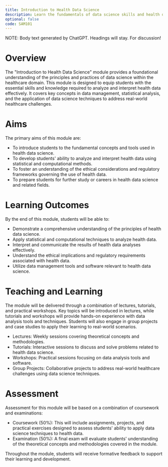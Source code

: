 ```yaml
---
title: Introduction to Health Data Science
description: Learn the fundamentals of data science skills and health data.
optional: false
code: SAM101
---
```


NOTE: Body text generated by ChatGPT. Headings will stay. For discussion!

# Overview

The "Introduction to Health Data Science" module provides a foundational understanding of the principles and practices of data science within the healthcare domain. This module is designed to equip students with the essential skills and knowledge required to analyze and interpret health data effectively. It covers key concepts in data management, statistical analysis, and the application of data science techniques to address real-world healthcare challenges.

# Aims

The primary aims of this module are:

- To introduce students to the fundamental concepts and tools used in health data science.
- To develop students' ability to analyze and interpret health data using statistical and computational methods.
- To foster an understanding of the ethical considerations and regulatory frameworks governing the use of health data.
- To prepare students for further study or careers in health data science and related fields.

# Learning Outcomes

By the end of this module, students will be able to:

- Demonstrate a comprehensive understanding of the principles of health data science.
- Apply statistical and computational techniques to analyze health data.
- Interpret and communicate the results of health data analyses effectively.
- Understand the ethical implications and regulatory requirements associated with health data.
- Utilize data management tools and software relevant to health data science.

# Teaching and Learning

The module will be delivered through a combination of lectures, tutorials, and practical workshops. Key topics will be introduced in lectures, while tutorials and workshops will provide hands-on experience with data analysis tools and techniques. Students will also engage in group projects and case studies to apply their learning to real-world scenarios.

- Lectures: Weekly sessions covering theoretical concepts and methodologies.
- Tutorials: Interactive sessions to discuss and solve problems related to health data science.
- Workshops: Practical sessions focusing on data analysis tools and software.
- Group Projects: Collaborative projects to address real-world healthcare challenges using data science techniques.

# Assessment

Assessment for this module will be based on a combination of coursework and examinations:

- Coursework (50%): This will include assignments, projects, and practical exercises designed to assess students' ability to apply data science techniques to health data.
- Examination (50%): A final exam will evaluate students' understanding of the theoretical concepts and methodologies covered in the module.

Throughout the module, students will receive formative feedback to support their learning and development.
